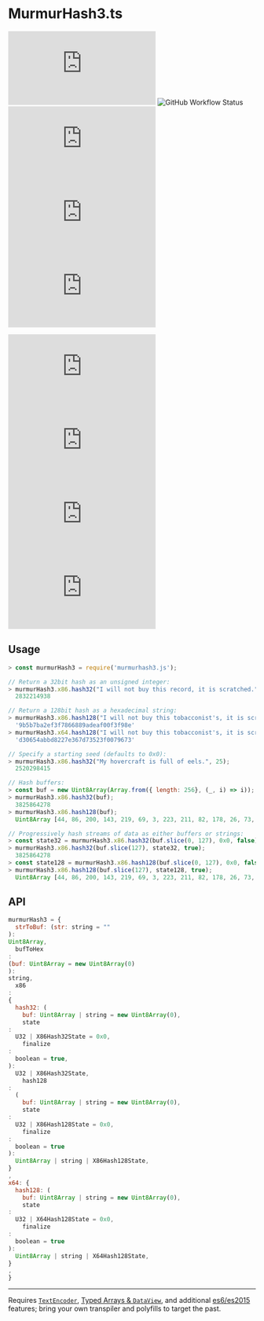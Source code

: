 # MurmurHash3.ts

![NPM](https://img.shields.io/npm/l/murmurhash3.ts?style=for-the-badge)
![GitHub Workflow Status](https://img.shields.io/github/actions/workflow/status/reemus-dev/MurmurHash3.ts/release.yml?style=for-the-badge)
![npm bundle size](https://img.shields.io/bundlephobia/min/murmurhash3.ts?style=for-the-badge)
![npm](https://img.shields.io/npm/v/murmurhash3.ts?style=for-the-badge)
![npm type definitions](https://img.shields.io/npm/types/murmurhash3.ts?style=for-the-badge)

[![NPM Package](https://img.shields.io/npm/v/murmurHash3.js?style=for-the-badge)](https://www.npmjs.com/package/murmurhash3.js)
[![MIT License](https://img.shields.io/github/license/karanlyons/murmurHash3.js?style=for-the-badge)](https://github.com/karanlyons/murmurHash3.js/blob/master/LICENSE)
[![Build Status](https://img.shields.io/travis/com/karanlyons/murmurHash3.js?style=for-the-badge)](https://travis-ci.com/karanlyons/murmurHash3.js)
[![Coverage Status](https://img.shields.io/coveralls/github/karanlyons/murmurHash3.js?style=for-the-badge)](https://coveralls.io/github/karanlyons/murmurHash3.js)


## Usage

```javascript
> const murmurHash3 = require('murmurhash3.js');

// Return a 32bit hash as an unsigned integer:
> murmurHash3.x86.hash32("I will not buy this record, it is scratched.");
  2832214938

// Return a 128bit hash as a hexadecimal string:
> murmurHash3.x86.hash128("I will not buy this tobacconist's, it is scratched.");
  '9b5b7ba2ef3f7866889adeaf00f3f98e'
> murmurHash3.x64.hash128("I will not buy this tobacconist's, it is scratched.");
  'd30654abbd8227e367d73523f0079673'

// Specify a starting seed (defaults to 0x0):
> murmurHash3.x86.hash32("My hovercraft is full of eels.", 25);
  2520298415

// Hash buffers:
> const buf = new Uint8Array(Array.from({ length: 256}, (_, i) => i));
> murmurHash3.x86.hash32(buf);
  3825864278
> murmurHash3.x86.hash128(buf);
  Uint8Array [44, 86, 200, 143, 219, 69, 3, 223, 211, 82, 178, 26, 73, 76, 162, 192];

// Progressively hash streams of data as either buffers or strings:
> const state32 = murmurHash3.x86.hash32(buf.slice(0, 127), 0x0, false);
> murmurHash3.x86.hash32(buf.slice(127), state32, true);
  3825864278
> const state128 = murmurHash3.x86.hash128(buf.slice(0, 127), 0x0, false);
> murmurHash3.x86.hash128(buf.slice(127), state128, true);
  Uint8Array [44, 86, 200, 143, 219, 69, 3, 223, 211, 82, 178, 26, 73, 76, 162, 192];
```


## API

```javascript
murmurHash3 = {
  strToBuf: (str: string = ""
):
Uint8Array,
  bufToHex
:
(buf: Uint8Array = new Uint8Array(0)
):
string,
  x86
:
{
  hash32: (
    buf: Uint8Array | string = new Uint8Array(0),
    state
:
  U32 | X86Hash32State = 0x0,
    finalize
:
  boolean = true,
):
  U32 | X86Hash32State,
    hash128
:
  (
    buf: Uint8Array | string = new Uint8Array(0),
    state
:
  U32 | X86Hash128State = 0x0,
    finalize
:
  boolean = true
):
  Uint8Array | string | X86Hash128State,
}
,
x64: {
  hash128: (
    buf: Uint8Array | string = new Uint8Array(0),
    state
:
  U32 | X64Hash128State = 0x0,
    finalize
:
  boolean = true
):
  Uint8Array | string | X64Hash128State,
}
,
}
```


- - -

Requires [`TextEncoder`](https://caniuse.com/#feat=textencoder),
[Typed Arrays & `DataView`](https://caniuse.com/#feat=typedarrays), and additional
[es6/es2015](https://caniuse.com/#feat=es6) features; bring your own transpiler and
polyfills to target the past.
